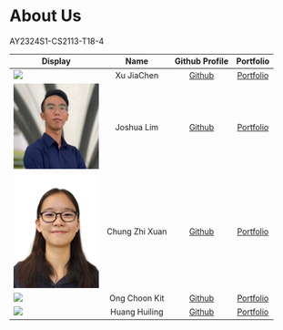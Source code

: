 # About Us
AY2324S1-CS2113-T18-4

| Display                                             |      Name      |               Github Profile                |               Portfolio                |
|-----------------------------------------------------|:--------------:|:-------------------------------------------:|:--------------------------------------:|
| ![](https://via.placeholder.com/100.png?text=Photo) |   Xu JiaChen   | [Github](https://github.com/aaronxujiachen) |  [Portfolio](team/xujiachen.md)        |
| <img src="images/JoshuaLim.jpeg" width="150px">     |   Joshua Lim   |    [Github](https://github.com/lckjosh)     |   [Portfolio](team/lckjosh.md)         |
| <img src="images/ChungZhiXuan.jpg" width="150px">   | Chung Zhi Xuan |   [Github](https://github.com/spaceman03)   |    [Portfolio](team/spaceman03.md)     |
| ![](https://via.placeholder.com/100.png?text=Photo) | Ong Choon Kit  |  [Github](https://github.com/choonkit-nus)  | [Portfolio](team/choonkit-nus.md)      |
| ![](https://via.placeholder.com/100.png?text=Photo) | Huang Huiling  |   [Github](https://github.com/vvhuiling)    |   [Portfolio](team/vvhuiling.md)       |

